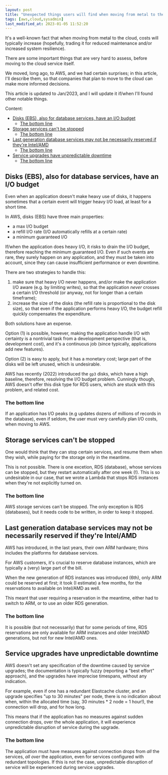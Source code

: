 ```yaml
---
layout: post
title: "Unexpected things users will find when moving from metal to the cloud (AWS)"
tags: [aws,cloud,sysadmin]
last_modified_at: 2023-01-05 11:52:20
---
```


It's a well-known fact that when moving from metal to the cloud, costs will typically increase (hopefully, trading it for reduced maintenance and/or increased system resilience).

There are some important things that are very hard to assess, before moving to the cloud service itself.

We moved, long ago, to AWS, and we had certain surprises; in this article, I'll describe them, so that companies that plan to move to the cloud can make more informed decisions.

This article is updated to Jan/2023, and I will update it if/when I'll found other notable things.

Content:

- [Disks (EBS), also for database services, have an I/O budget](/Unexpected-facts-to-account-when-moving-from-metal-to-the-cloud-AWS-#disks-ebs-also-for-database-services-have-an-io-budget)
  - [The bottom line](/Unexpected-facts-to-account-when-moving-from-metal-to-the-cloud-AWS-#the-bottom-line)
- [Storage services can't be stopped](/Unexpected-facts-to-account-when-moving-from-metal-to-the-cloud-AWS-#storage-services-cant-be-stopped)
  - [The bottom line](/Unexpected-facts-to-account-when-moving-from-metal-to-the-cloud-AWS-#the-bottom-line-1)
- [Last generation database services may not be necessarily reserved if they're Intel/AMD](/Unexpected-facts-to-account-when-moving-from-metal-to-the-cloud-AWS-#last-generation-database-services-may-not-be-necessarily-reserved-if-theyre-intelamd)
  - [The bottom line](/Unexpected-facts-to-account-when-moving-from-metal-to-the-cloud-AWS-#the-bottom-line-2)
- [Service upgrades have unpredictable downtime](/Unexpected-facts-to-account-when-moving-from-metal-to-the-cloud-AWS-#service-upgrades-have-unpredictable-downtime)
  - [The bottom line](/Unexpected-facts-to-account-when-moving-from-metal-to-the-cloud-AWS-#the-bottom-line-3)

## Disks (EBS), also for database services, have an I/O budget

Even when an application doesn't make heavy use of disks, it happens sometimes that a certain event will trigger heavy I/O load, at least for a short time.

In AWS, disks (EBS) have three main properties:

- a max I/O budget
- a refill I/O rate (I/O automatically refills at a certain rate)
- a minimum guaranteed I/O

If/when the application does heavy I/O, it risks to drain the I/O budget, therefore reaching the minimum guaranteed I/O. Even if such events are rare, they surely happen on any application, and they must be taken into account, since they can cause insufficient performance or even downtime.

There are two strategies to handle this:

1. make sure that heavy I/O never happens, and/or make the application I/O aware (e.g. by limiting writes), so that the application _never_ crosses a certain I/O threshold (or anyway, not for longer than a certain timeframe);
2. increase the size of the disks (the refill rate is proportional to the disk size), so that even if the application performs heavy I/O, the budget refill quickly compensates the expenditure.

Both solutions have an expense.

Option (1) is possible, however, making the application handle I/O with certainty is a nontrivial task from a development perspective (that is, development cost), and it's a continuous job (since typically, applications add new features).

Option (2) is easy to apply, but it has a monetary cost; large part of the disks will be left unused, which is undesirable.

AWS has recently (2022) introduced the `gp3` disks, which have a high baseline, therefore, resolving the I/O budget problem. Cunningly though, AWS doesn't offer this disk type for RDS users, which are stuck with this problem, and related cost.

### The bottom line

If an application has I/O peaks (e.g updates dozens of millions of records in the database), even if seldom, the user must very carefully plan I/O costs, when moving to AWS.

## Storage services can't be stopped

One would think that they can stop certain services, and resume them when they wish, while paying for the storage only in the meantime.

This is not possible. There is one excetion, RDS (database), whose services can be stopped, but they restart automatically after one week (!). This is so undesirable in our case, that we wrote a Lambda that stops RDS instances when they're not explicitly turned on.

### The bottom line

AWS storage services can't be stopped. The only exception is RDS (databases), but it needs code to be written, in order to keep it stopped.

## Last generation database services may not be necessarily reserved if they're Intel/AMD

AWS has introduced, in the last years, their own ARM hardware; thins includes the platforms for database services.

For AWS customers, it's crucial to reserve database instances, which are typically a (very) large part of the bill.

When the new generation of RDS instances was introduced (6th), only ARM could be reserved at first; it took (I estimate) a few months, for the reservations to available on Intel/AMD as well.

This meant that user requiring a reservation in the meantime, either had to switch to ARM, or to use an older RDS generation.

### The bottom line

It is possible (but not necessarily) that for some periods of time, RDS reservations are only available for ARM instances and older Intel/AMD generations, but not for new Intel/AMD ones.

## Service upgrades have unpredictable downtime

AWS doesn't set any specification of the downtime caused by service upgrades; the documentation is typically fuzzy (reporting a "best effort" approach), and the upgrades have imprecise timespans, without any indication.

For example, even if one has a redundant Elastcache cluster, and an upgrade specifies "up to 30 minutes" per node, there is no indication about when, within the allocated time (say, 30 minutes * 2 node = 1 hour!), the connection will drop, and for how long.

This means that if the application has no measures against sudden connection drops, over the whole application, it will experience unpredictable disruption of service during the upgrade.

### The bottom line

The application must have measures against connection drops from *all* the services, *all over* the application, even for services configured with redundant topologies. If this is not the case, unpredictable disruption of service will be experienced during service upgrades.
